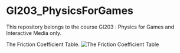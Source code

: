 # GI203_PhysicsForGames
 This repository belongs to the course GI203 : Physics for Games and Interactive Media only.

The Friction Coefficient Table.
 ![The Friction Coefficient Table](https://user-images.githubusercontent.com/85726543/218822873-b428dc35-fd78-462d-af0d-be11d98a84f8.jpg)

